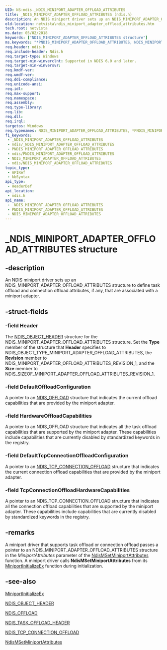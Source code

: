 ```yaml
---
UID: NS:ndis._NDIS_MINIPORT_ADAPTER_OFFLOAD_ATTRIBUTES
title: _NDIS_MINIPORT_ADAPTER_OFFLOAD_ATTRIBUTES (ndis.h)
description: An NDIS miniport driver sets up an NDIS_MINIPORT_ADAPTER_OFFLOAD_ATTRIBUTES structure to define task offload and connection offload attributes, if any, that are associated with a miniport adapter.
old-location: netvista\ndis_miniport_adapter_offload_attributes.htm
tech.root: netvista
ms.date: 05/02/2018
keywords: ["NDIS_MINIPORT_ADAPTER_OFFLOAD_ATTRIBUTES structure"]
ms.keywords: "*PNDIS_MINIPORT_ADAPTER_OFFLOAD_ATTRIBUTES, NDIS_MINIPORT_ADAPTER_OFFLOAD_ATTRIBUTES, NDIS_MINIPORT_ADAPTER_OFFLOAD_ATTRIBUTES structure [Network Drivers Starting with Windows Vista], PNDIS_MINIPORT_ADAPTER_OFFLOAD_ATTRIBUTES, PNDIS_MINIPORT_ADAPTER_OFFLOAD_ATTRIBUTES structure pointer [Network Drivers Starting with Windows Vista], _NDIS_MINIPORT_ADAPTER_OFFLOAD_ATTRIBUTES, miniport_structures_ref_71ee0bdb-903e-4554-915b-010abe803fb3.xml, ndis/NDIS_MINIPORT_ADAPTER_OFFLOAD_ATTRIBUTES, ndis/PNDIS_MINIPORT_ADAPTER_OFFLOAD_ATTRIBUTES, netvista.ndis_miniport_adapter_offload_attributes"
req.header: ndis.h
req.include-header: Ndis.h
req.target-type: Windows
req.target-min-winverclnt: Supported in NDIS 6.0 and later.
req.target-min-winversvr: 
req.kmdf-ver: 
req.umdf-ver: 
req.ddi-compliance: 
req.unicode-ansi: 
req.idl: 
req.max-support: 
req.namespace: 
req.assembly: 
req.type-library: 
req.lib: 
req.dll: 
req.irql: 
targetos: Windows
req.typenames: NDIS_MINIPORT_ADAPTER_OFFLOAD_ATTRIBUTES, *PNDIS_MINIPORT_ADAPTER_OFFLOAD_ATTRIBUTES
f1_keywords:
 - _NDIS_MINIPORT_ADAPTER_OFFLOAD_ATTRIBUTES
 - ndis/_NDIS_MINIPORT_ADAPTER_OFFLOAD_ATTRIBUTES
 - PNDIS_MINIPORT_ADAPTER_OFFLOAD_ATTRIBUTES
 - ndis/PNDIS_MINIPORT_ADAPTER_OFFLOAD_ATTRIBUTES
 - NDIS_MINIPORT_ADAPTER_OFFLOAD_ATTRIBUTES
 - ndis/NDIS_MINIPORT_ADAPTER_OFFLOAD_ATTRIBUTES
topic_type:
 - APIRef
 - kbSyntax
api_type:
 - HeaderDef
api_location:
 - ndis.h
api_name:
 - _NDIS_MINIPORT_ADAPTER_OFFLOAD_ATTRIBUTES
 - PNDIS_MINIPORT_ADAPTER_OFFLOAD_ATTRIBUTES
 - NDIS_MINIPORT_ADAPTER_OFFLOAD_ATTRIBUTES
---
```


# _NDIS_MINIPORT_ADAPTER_OFFLOAD_ATTRIBUTES structure


## -description

An NDIS miniport driver sets up an NDIS_MINIPORT_ADAPTER_OFFLOAD_ATTRIBUTES structure to define task
  offload and connection offload attributes, if any, that are associated with a miniport adapter.

## -struct-fields

### -field Header

The 
     <a href="/windows-hardware/drivers/ddi/objectheader/ns-objectheader-ndis_object_header">NDIS_OBJECT_HEADER</a> structure for the
     NDIS_MINIPORT_ADAPTER_OFFLOAD_ATTRIBUTES structure. Set the 
     <b>Type</b> member of the structure that 
     <b>Header</b> specifies to NDIS_OBJECT_TYPE_MINIPORT_ADAPTER_OFFLOAD_ATTRIBUTES, the 
     <b>Revision</b> member to NDIS_MINIPORT_ADAPTER_OFFLOAD_ATTRIBUTES_REVISION_1, and the 
     <b>Size</b> member to NDIS_SIZEOF_MINIPORT_ADAPTER_OFFLOAD_ATTRIBUTES_REVISION_1.

### -field DefaultOffloadConfiguration

A pointer to an 
     <a href="/windows-hardware/drivers/ddi/ntddndis/ns-ntddndis-_ndis_offload">NDIS_OFFLOAD</a> structure that indicates the
     current offload capabilities that are provided by the miniport adapter.

### -field HardwareOffloadCapabilities

A pointer to an NDIS_OFFLOAD structure that indicates all the task offload capabilities that are
     supported by the miniport adapter. These capabilities include capabilities that are currently disabled
     by standardized keywords in the registry.

### -field DefaultTcpConnectionOffloadConfiguration

A pointer to an 
     <a href="/windows-hardware/drivers/ddi/ntddndis/ns-ntddndis-_ndis_tcp_connection_offload">
     NDIS_TCP_CONNECTION_OFFLOAD</a> structure that indicates the current connection offload capabilities
     that are provided by the miniport adapter.

### -field TcpConnectionOffloadHardwareCapabilities

A pointer to an NDIS_TCP_CONNECTION_OFFLOAD structure that indicates all the connection offload
     capabilities that are supported by the miniport adapter. These capabilities include capabilities that are
     currently disabled by standardized keywords in the registry.

## -remarks

A miniport driver that supports task offload or connection offload passes a pointer to an
    NDIS_MINIPORT_ADAPTER_OFFLOAD_ATTRIBUTES structure in the 
    <i>MiniportAttributes</i> parameter of the 
    <a href="/windows-hardware/drivers/ddi/ndis/nf-ndis-ndismsetminiportattributes">
    NdisMSetMiniportAttributes</a> function. A miniport driver calls 
    <b>NdisMSetMiniportAttributes</b> from its 
    <a href="/windows-hardware/drivers/ddi/ndis/nc-ndis-miniport_initialize">MiniportInitializeEx</a> function
    during initialization.

## -see-also

<a href="/windows-hardware/drivers/ddi/ndis/nc-ndis-miniport_initialize">MiniportInitializeEx</a>



<a href="/windows-hardware/drivers/ddi/objectheader/ns-objectheader-ndis_object_header">NDIS_OBJECT_HEADER</a>



<a href="/windows-hardware/drivers/ddi/ntddndis/ns-ntddndis-_ndis_offload">NDIS_OFFLOAD</a>



<a href="/previous-versions/windows/hardware/network/ff559004(v=vs.85)">NDIS_TASK_OFFLOAD_HEADER</a>



<a href="/windows-hardware/drivers/ddi/ntddndis/ns-ntddndis-_ndis_tcp_connection_offload">NDIS_TCP_CONNECTION_OFFLOAD</a>



<a href="/windows-hardware/drivers/ddi/ndis/nf-ndis-ndismsetminiportattributes">NdisMSetMiniportAttributes</a>

